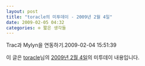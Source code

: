 ```yaml
---
layout: post
title: "toracle의 미투데이 - 2009년 2월 4일"
date: 2009-02-05 04:32
categories: ⊙ 짧은 생각들
---
```


Trac과 Mylyn을 연동하기.2009-02-04 15:51:39

이 글은 [toracle](http://me2day.net/toracle)님의 [2009년 2월 4일](http://me2day.net/toracle/2009/02/04#15:51:39)의 미투데이 내용입니다.


       
